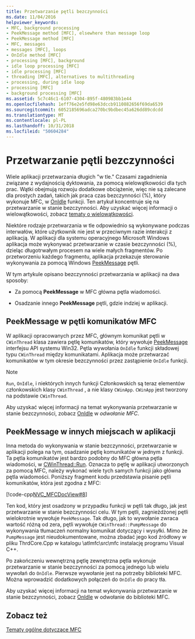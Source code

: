 ```yaml
---
title: Przetwarzanie pętli bezczynności
ms.date: 11/04/2016
helpviewer_keywords:
- MFC, background processing
- PeekMessage method [MFC], elsewhere than message loop
- PeekMessage method [MFC]
- MFC, messages
- messages [MFC], loops
- OnIdle method [MFC]
- processing [MFC], background
- idle loop processing [MFC]
- idle processing [MFC]
- threading [MFC], alternatives to multithreading
- processing, during idle loop
- processing [MFC]
- background processing [MFC]
ms.assetid: 5c7c46c1-6107-4304-895f-480983bb1e44
ms.openlocfilehash: 1eff76e2e5fd98e63dccb9110882656f69da6539
ms.sourcegitcommit: 6052185696adca270bc9bdbec45a626dd89cdcdd
ms.translationtype: MT
ms.contentlocale: pl-PL
ms.lasthandoff: 10/31/2018
ms.locfileid: "50604284"
---
```

# <a name="idle-loop-processing"></a>Przetwarzanie pętli bezczynności

Wiele aplikacji przetwarzania długich "w tle." Czasami zagadnienia związane z wydajnością dyktowania, za pomocą wielowątkowości dla tych prac. Wątki obejmują rozwoju dodatkowe obciążenie, więc nie są zalecane dla prostych zadań, takich jak praca czas bezczynności (%), który wykonuje MFC, w [OnIdle](../mfc/reference/cwinthread-class.md#onidle) funkcji. Ten artykuł koncentruje się na przetwarzanie w stanie bezczynności. Aby uzyskać więcej informacji o wielowątkowości, zobacz [tematy o wielowątkowości](../parallel/multithreading-support-for-older-code-visual-cpp.md).

Niektóre rodzaje przetwarzania w tle odpowiednio są wykonywane podczas interwałów, które użytkownik nie jest w przeciwnym razie interakcji z aplikacją. W aplikacji dla systemu operacyjnego Microsoft Windows aplikacja może wykonywać przetwarzanie w czasie bezczynności (%), dzieląc długotrwałym procesem na wiele małych fragmentów. Po przetworzeniu każdego fragmentu, aplikacja przekazuje sterowanie wykonywania za pomocą Windows [PeekMessage](https://msdn.microsoft.com/library/windows/desktop/ms644943) pętli.

W tym artykule opisano bezczynności przetwarzania w aplikacji na dwa sposoby:

- Za pomocą **PeekMessage** w MFC główna pętla wiadomości.

- Osadzanie innego **PeekMessage** pętli, gdzie indziej w aplikacji.

##  <a name="_core_peekmessage_in_the_mfc_message_loop"></a> PeekMessage w pętli komunikatów MFC

W aplikacji opracowanych przez MFC, głównym komunikat pętli w `CWinThread` klasa zawiera pętlę komunikatów, który wywołuje [PeekMessage](https://msdn.microsoft.com/library/windows/desktop/ms644943) interfejsu API systemu Win32. Pętla wywołania `OnIdle` funkcji składowej typu `CWinThread` między komunikatami. Aplikacja może przetwarzać komunikatów w tym okresie bezczynności przez zastąpienie `OnIdle` funkcji.

> [!NOTE]
>  `Run`, `OnIdle`, i niektórych innych funkcji Członkowskich są teraz elementów członkowskich klasy `CWinThread` , a nie klasy `CWinApp`. `CWinApp` jest tworzony na podstawie `CWinThread`.

Aby uzyskać więcej informacji na temat wykonywania przetwarzanie w stanie bezczynności, zobacz [OnIdle](../mfc/reference/cwinthread-class.md#onidle) w *odwołanie MFC*.

##  <a name="_core_peekmessage_elsewhere_in_your_application"></a> PeekMessage w innych miejscach w aplikacji

Inna metoda do wykonywania w stanie bezczynności, przetwarzanie w aplikacji polega na tym, osadzanie pętlę komunikatów w jednym z funkcji. Ta pętla komunikatów jest bardzo podobny do MFC główna pętla wiadomości, w [CWinThread::Run](../mfc/reference/cwinthread-class.md#run). Oznacza to pętlę w aplikacji utworzonych za pomocą MFC, należy wykonać wiele tych samych funkcji jako główna pętla wiadomości. Poniższy fragment kodu przedstawia pisanie pętli komunikatów, która jest zgodna z MFC:

[!code-cpp[NVC_MFCDocView#8](../mfc/codesnippet/cpp/idle-loop-processing_1.cpp)]

Ten kod, który jest osadzony w przypadku funkcji w pętli tak długo, jak jest przetwarzanie w stanie bezczynności celu. W tym pętli, zagnieżdżonej pętli wielokrotnie wywołuje `PeekMessage`. Tak długo, jak to wywołanie zwraca wartość różną od zera, pętli wywołuje `CWinThread::PumpMessage` do wykonywania tłumaczeń normalny komunikat dotyczący i wysyłki. Mimo że `PumpMessage` jest nieudokumentowane, można zbadać jego kod źródłowy w pliku ThrdCore.Cpp w katalogu \atlmfc\src\mfc instalację programu Visual C++.

Po zakończeniu wewnętrzną pętlę zewnętrzna pętla wykonuje przetwarzanie w stanie bezczynności za pomocą jednego lub wielu wywołań do `OnIdle`. Pierwsze wywołanie jest na potrzeby biblioteki MFC. Można wprowadzić dodatkowych połączeń do `OnIdle` do pracy tła.

Aby uzyskać więcej informacji na temat wykonywania przetwarzanie w stanie bezczynności, zobacz [OnIdle](../mfc/reference/cwinthread-class.md#onidle) w odwołanie do biblioteki MFC.

## <a name="see-also"></a>Zobacz też

[Tematy ogólne dotyczące MFC](../mfc/general-mfc-topics.md)

